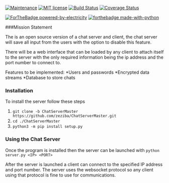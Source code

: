 [![Maintenance](https://img.shields.io/badge/Maintained%3F-yes-green.svg)](https://github.com/zeziba/ChatServerMaster/graphs/commit-activity)
[![MIT license](https://img.shields.io/badge/License-MIT-blue.svg)](https://github.com/zeziba/ChatServerMaster/blob/master/LICENSE)
[![Build Status](https://travis-ci.org/zeziba/ChatServerMaster.svg?branch=master)](https://travis-ci.org/zeziba/ChatServerMaster)
[![Coverage Status](https://coveralls.io/repos/github/zeziba/ChatServerMaster/badge.svg?branch=Patch)](https://coveralls.io/github/zeziba/ChatServerMaster?branch=Patch)

[![ForTheBadge powered-by-electricity](http://ForTheBadge.com/images/badges/powered-by-electricity.svg)](http://ForTheBadge.com)
[![forthebadge made-with-python](http://ForTheBadge.com/images/badges/made-with-python.svg)](https://www.python.org/)

###Mission Statement

The is an open source version of a chat server and client, the chat server will save all input from the users with the option
to disable this feature.

There will be a web interface that can be loaded by any client to attach itself to the server with the
only required information being the ip address and the port number to connect to.


Features to be implemented:
*Users and passwords
*Encrypted data streams
*Database to store chats

### Installation

To install the server follow these steps
 
 1. `git clone -b ChatServerMaster https://github.com/zeziba/ChatServerMaster.git`
 2. `cd ./ChatServerMaster`
 3. `python3 -m pip install setup.py`
 
 
### Using the Chat Server
 
 Once the program is installed then the server can be launched with
 `python server.py <IP> <PORT>`
 
 After the server is launched a client can connect to the specified
 IP address and port number. The server uses the websocket protocol
 so any client using that protocol is fine to use for communications.
 


